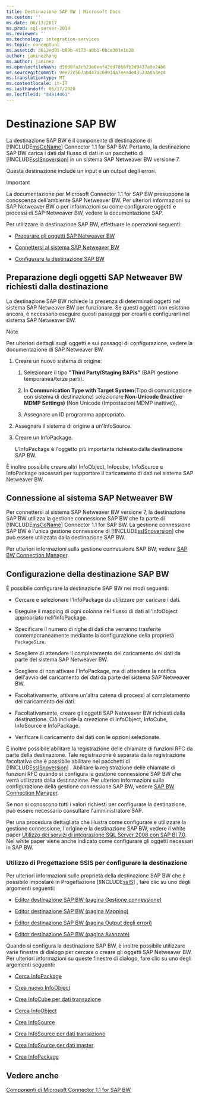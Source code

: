 ```yaml
---
title: Destinazione SAP BW | Microsoft Docs
ms.custom: ''
ms.date: 06/13/2017
ms.prod: sql-server-2014
ms.reviewer: ''
ms.technology: integration-services
ms.topic: conceptual
ms.assetid: a612ed91-b89b-4173-a0b1-0bce381e1e28
author: janinezhang
ms.author: janinez
ms.openlocfilehash: d50d8fa3cb23e6eef42dd7866fb2d9437a0e24b6
ms.sourcegitcommit: 9ee72c507ab447ac69014a7eea4e43523a0a3ec4
ms.translationtype: MT
ms.contentlocale: it-IT
ms.lasthandoff: 06/17/2020
ms.locfileid: "84914461"
---
```

# <a name="sap-bw-destination"></a>Destinazione SAP BW
  La destinazione SAP BW è il componente di destinazione di [!INCLUDE[msCoName](../../includes/msconame-md.md)] Connector 1.1 for SAP BW. Pertanto, la destinazione SAP BW carica i dati dal flusso di dati in un pacchetto di [!INCLUDE[ssISnoversion](../../includes/ssisnoversion-md.md)] in un sistema SAP Netweaver BW versione 7.  
  
 Questa destinazione include un input e un output degli errori.  
  
> [!IMPORTANT]  
>  La documentazione per Microsoft Connector 1.1 for SAP BW presuppone la conoscenza dell'ambiente SAP Netweaver BW. Per ulteriori informazioni su SAP Netweaver BW o per informazioni su come configurare oggetti e processi di SAP Netweaver BW, vedere la documentazione SAP.  
  
 Per utilizzare la destinazione SAP BW, effettuare le operazioni seguenti:  
  
-   [Preparare gli oggetti SAP Netweaver BW](#bkmk_Prepare_Objects)  
  
-   [Connettersi al sistema SAP Netweaver BW](#bkmk_Connect_Database)  
  
-   [Configurare la destinazione SAP BW](#bkmk_Configure_Destination)  
  
##  <a name="preparing-the-sap-netweaver-bw-objects-that-the-destination-requires"></a><a name="bkmk_Prepare_Objects"></a> Preparazione degli oggetti SAP Netweaver BW richiesti dalla destinazione  
 La destinazione SAP BW richiede la presenza di determinati oggetti nel sistema SAP Netweaver BW per funzionare. Se questi oggetti non esistono ancora, è necessario eseguire questi passaggi per crearli e configurarli nel sistema SAP Netweaver BW.  
  
> [!NOTE]  
>  Per ulteriori dettagli sugli oggetti e sui passaggi di configurazione, vedere la documentazione di SAP Netweaver BW.  
  
1.  Creare un nuovo sistema di origine:  
  
    1.  Selezionare il tipo **"Third Party/Staging BAPIs"** (BAPI gestione temporanea/terze parti).  
  
    2.  In **Communication Type with Target System**(Tipo di comunicazione con sistema di destinazione) selezionare **Non-Unicode (Inactive MDMP Settings)** (Non Unicode (Impostazioni MDMP inattive)).  
  
    3.  Assegnare un ID programma appropriato.  
  
2.  Assegnare il sistema di origine a un'InfoSource.  
  
3.  Creare un InfoPackage.  
  
     L'InfoPackage è l'oggetto più importante richiesto dalla destinazione SAP BW.  
  
 È inoltre possibile creare altri InfoObject, Infocube, InfoSource e InfoPackage necessari per supportare il caricamento di dati nel sistema SAP Netweaver BW.  
  
##  <a name="connecting-to-the-sap-netweaver-bw-system"></a><a name="bkmk_Connect_Database"></a> Connessione al sistema SAP Netweaver BW  
 Per connettersi al sistema SAP Netweaver BW versione 7, la destinazione SAP BW utilizza la gestione connessione SAP BW che fa parte di [!INCLUDE[msCoName](../../includes/msconame-md.md)] Connector 1.1 for SAP BW. La gestione connessione SAP BW è l'unica gestione connessione di [!INCLUDE[ssISnoversion](../../includes/ssisnoversion-md.md)] che può essere utilizzata dalla destinazione SAP BW.  
  
 Per ulteriori informazioni sulla gestione connessione SAP BW, vedere [SAP BW Connection Manager](../connection-manager/sap-bw-connection-manager.md).  
  
##  <a name="configuring-the-sap-bw-destination"></a><a name="bkmk_Configure_Destination"></a> Configurazione della destinazione SAP BW  
 È possibile configurare la destinazione SAP BW nei modi seguenti:  
  
-   Cercare e selezionare l'InfoPackage da utilizzare per caricare i dati.  
  
-   Eseguire il mapping di ogni colonna nel flusso di dati all'InfoObject appropriato nell'InfoPackage.  
  
-   Specificare il numero di righe di dati che verranno trasferite contemporaneamente mediante la configurazione della proprietà `PackageSize`.  
  
-   Scegliere di attendere il completamento del caricamento dei dati da parte del sistema SAP Netweaver BW.  
  
-   Scegliere di non attivare l'InfoPackage, ma di attendere la notifica dell'avvio del caricamento dei dati da parte del sistema SAP Netweaver BW.  
  
-   Facoltativamente, attivare un'altra catena di processi al completamento del caricamento dei dati.  
  
-   Facoltativamente, creare gli oggetti SAP Netweaver BW richiesti dalla destinazione. Ciò include la creazione di InfoObject, InfoCube, InfoSource e InfoPackage.  
  
-   Verificare il caricamento dei dati con le opzioni selezionate.  
  
 È inoltre possibile abilitare la registrazione delle chiamate di funzioni RFC da parte della destinazione. Tale registrazione è separata dalla registrazione facoltativa che è possibile abilitare nei pacchetti di [!INCLUDE[ssISnoversion](../../includes/ssisnoversion-md.md)] . Abilitare la registrazione delle chiamate di funzioni RFC quando si configura la gestione connessione SAP BW che verrà utilizzata dalla destinazione. Per ulteriori informazioni sulla configurazione della gestione connessione SAP BW, vedere [SAP BW Connection Manager](../connection-manager/sap-bw-connection-manager.md).  
  
 Se non si conoscono tutti i valori richiesti per configurare la destinazione, può essere necessario consultare l'amministratore SAP.  
  
 Per una procedura dettagliata che illustra come configurare e utilizzare la gestione connessione, l'origine e la destinazione SAP BW, vedere il white paper [Utilizzo dei servizi di integrazione SQL Server 2008 con SAP BI 7.0](https://go.microsoft.com/fwlink/?LinkID=137090). Nel white paper viene anche indicato come configurare gli oggetti necessari in SAP BW.  
  
### <a name="using-the-ssis-designer-to-configure-the-destination"></a>Utilizzo di Progettazione SSIS per configurare la destinazione  
 Per ulteriori informazioni sulle proprietà della destinazione SAP BW che è possibile impostare in Progettazione [!INCLUDE[ssIS](../../includes/ssis-md.md)] , fare clic su uno degli argomenti seguenti:  
  
-   [Editor destinazione SAP BW &#40;pagina Gestione connessione&#41;](sap-bw-destination-editor-connection-manager-page.md)  
  
-   [Editor destinazione SAP BW &#40;pagina Mapping&#41;](sap-bw-destination-editor-mappings-page.md)  
  
-   [Editor destinazione SAP BW &#40;pagina Output degli errori&#41;](sap-bw-destination-editor-error-output-page.md)  
  
-   [Editor destinazione SAP BW &#40;pagina Avanzate&#41;](sap-bw-destination-editor-advanced-page.md)  
  
 Quando si configura la destinazione SAP BW, è inoltre possibile utilizzare varie finestre di dialogo per cercare o creare gli oggetti SAP Netweaver BW. Per ulteriori informazioni su queste finestre di dialogo, fare clic su uno degli argomenti seguenti:  
  
-   [Cerca InfoPackage](look-up-infopackage.md)  
  
-   [Crea nuovo InfoObject](create-new-infoobject.md)  
  
-   [Crea InfoCube per dati transazione](create-infocube-for-transaction-data.md)  
  
-   [Cerca InfoObject](look-up-infoobject.md)  
  
-   [Crea InfoSource](create-infosource.md)  
  
-   [Crea InfoSource per dati transazione](create-infosource-for-transaction-data.md)  
  
-   [Crea InfoSource per dati master](create-infosource-for-master-data.md)  
  
-   [Crea InfoPackage](create-infopackage.md)  
  
## <a name="see-also"></a>Vedere anche  
 [Componenti di Microsoft Connector 1.1 for SAP BW](../microsoft-connector-for-sap-bw-components.md)  
  
  
